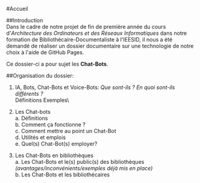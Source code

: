 #Accueil

##Introduction\
Dans le cadre de notre projet de fin de première année du cours d'*Architecture des Ordinateurs et des Réseaux Informatiques* dans notre formation de Bibliothécaire-Documentaliste à l'IEESID, il nous a été demandé de réaliser un dossier documentaire sur une technologie de notre choix à l'aide de GitHub Pages.

Ce dossier-ci a pour sujet les **Chat-Bots**.

##Organisation du dossier:

1.	IA, Bots, Chat-Bots et Voice-Bots: *Que sont-ils ? En quoi sont-ils différents ?*\
  Définitions
  Exemples\
    
2.	Les Chat-bots\
 a.	Définitions\
 b.	Comment ça fonctionne ?\
 c. Comment mettre au point un Chat-Bot\
 d.	Utilités et emplois\
 e. Quel(s) Chat-Bot(s) employer?

3.	Les Chat-Bots en bibliothèques\
 a.	Les Chat-Bots et le(s) public(s) des bibliothèques *(avantages/inconvénients/exemples déjà mis en place)*\
 b.	Les Chat-Bots et les bibliothécaires

